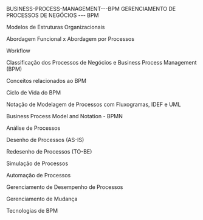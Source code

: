 BUSINESS-PROCESS-MANAGEMENT---BPM
GERENCIAMENTO DE PROCESSOS DE NEGÓCIOS --- BPM


Modelos de Estruturas Organizacionais

Abordagem Funcional x Abordagem por Processos

Workflow

Classificação dos Processos de Negócios e Business Process Management (BPM)

Conceitos relacionados ao BPM

Ciclo de Vida do BPM

Notação de Modelagem de Processos com Fluxogramas, IDEF e UML

Business Process Model and Notation - BPMN

Análise de Processos

Desenho de Processos (AS-IS)

Redesenho de Processos (TO-BE)

Simulação de Processos

Automação de Processos

Gerenciamento de Desempenho de Processos

Gerenciamento de Mudança

Tecnologias de BPM
